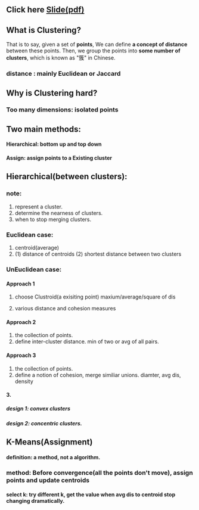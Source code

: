 ## Click here [Slide(pdf)](https://web.stanford.edu/class/cs246/slides/05-clustering.pdf)

## What is Clustering?
That is to say, given a set of **points**, We can define **a concept of distance** between these points. Then, we group the points into **some number of clusters**, which is known as "簇" in Chinese.  

### distance : mainly Euclidean or Jaccard

## Why is Clustering hard?
### Too many dimensions: isolated points

## Two main methods: 
#### Hierarchical: bottom up and top down
#### Assign: assign points to a Existing cluster

## Hierarchical(between clusters): 
### note:
1. represent a cluster.
2. determine the nearness of clusters.
3. when to stop merging clusters.
### Euclidean case:
1. centroid(average)
2. (1) distance of centroids
   (2) shortest distance between two clusters

### UnEuclidean case:

#### Approach 1
1. choose Clustroid(a exisiting point)
 maxium/average/square of dis 

2. various distance and cohesion measures
#### Approach 2
1. the collection of points.
2. define inter-cluster distance.
 min of two or avg of all pairs.
#### Approach 3
1. the collection of points. 
2. define a notion of cohesion, merge similiar unions.
 diamter, avg dis, density
#### 3.
##### design 1: convex clusters
##### design 2: concentric clusters.

## K-Means(Assignment)

#### definition: a method, not a algorithm.

### method: Before convergence(all the points don't move), assign points and update centroids

#### select k: try different k, get the value when avg dis to centroid stop changing dramatically.


 


